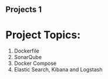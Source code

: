 ## Projects 1

# Project Topics:
1) Dockerfile
2) SonarQube
3) Docker Compose
4) Elastic Search, Kibana and Logstash